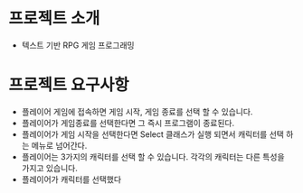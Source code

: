 # 프로젝트 소개

- 텍스트 기반 RPG 게임 프로그래밍

# 프로젝트 요구사항

- 플레이어 게임에 접속하면 게임 시작, 게임 종료를 선택 할 수 있습니다.
- 플레이어가 게임종료를 선택한다면 그 즉시 프로그램이 종료된다.
- 플레이어가 게임 시작을 선택한다면 Select 클래스가 실행 되면서 캐릭터를 선택 하는 메뉴로 넘어간다.
- 플레이어는 3가지의 캐릭터를 선택 할 수 있습니다. 각각의 캐릭터는 다른 특성을 가지고 있습니다.
- 플레이어가 캐릭터를 선택했다 